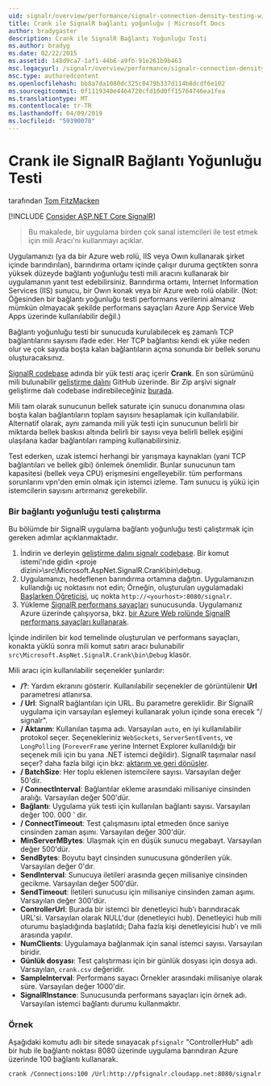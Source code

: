 ```yaml
---
uid: signalr/overview/performance/signalr-connection-density-testing-with-crank
title: Crank ile SignalR bağlantı yoğunluğu | Microsoft Docs
author: bradygaster
description: Crank ile SignalR Bağlantı Yoğunluğu Testi
ms.author: bradyg
ms.date: 02/22/2015
ms.assetid: 148d9ca7-1af1-44b6-a9fb-91e261b9b463
msc.legacyurl: /signalr/overview/performance/signalr-connection-density-testing-with-crank
msc.type: authoredcontent
ms.openlocfilehash: bb8a7da1080dc325c0479b337d114b8dcdf6e102
ms.sourcegitcommit: 0f1119340e4464720cfd16d0ff15764746ea1fea
ms.translationtype: MT
ms.contentlocale: tr-TR
ms.lasthandoff: 04/09/2019
ms.locfileid: "59390070"
---
```

# <a name="signalr-connection-density-testing-with-crank"></a>Crank ile SignalR Bağlantı Yoğunluğu Testi

tarafından [Tom FitzMacken](https://github.com/tfitzmac)

[!INCLUDE [Consider ASP.NET Core SignalR](~/includes/signalr/signalr-version-disambiguation.md)]

> Bu makalede, bir uygulama birden çok sanal istemcileri ile test etmek için mili Aracı'nı kullanmayı açıklar.


Uygulamanızı (ya da bir Azure web rolü, IIS veya Owın kullanarak şirket içinde barındırılan), barındırma ortamı içinde çalışır duruma geçtikten sonra yüksek düzeyde bağlantı yoğunluğu testi mili aracını kullanarak bir uygulamanın yanıt test edebilirsiniz. Barındırma ortamı, Internet Information Services (IIS) sunucu, bir Owın konak veya bir Azure web rolü olabilir. (Not: Öğesinden bir bağlantı yoğunluğu testi performans verilerini almanız mümkün olmayacak şekilde performans sayaçları Azure App Service Web Apps üzerinde kullanılabilir değil.)

Bağlantı yoğunluğu testi bir sunucuda kurulabilecek eş zamanlı TCP bağlantılarını sayısını ifade eder. Her TCP bağlantısı kendi ek yüke neden olur ve çok sayıda boşta kalan bağlantıların açma sonunda bir bellek sorunu oluşturacaksınız.

[SignalR codebase](https://github.com/signalr/signalr) adında bir yük testi araç içerir **Crank**. En son sürümünü mili bulunabilir [geliştirme dalını](https://github.com/SignalR/signalr/tree/dev) GitHub üzerinde. Bir Zip arşivi signalr geliştirme dalı codebase indirebileceğiniz [burada](https://github.com/SignalR/SignalR/archive/dev.zip).

Mili tam olarak sunucunun bellek saturate için sunucu donanımına olası boşta kalan bağlantıların toplam sayısını hesaplamak için kullanılabilir. Alternatif olarak, aynı zamanda mili yük testi için sunucunun belirli bir miktarda bellek baskısı altında belirli bir sayısı veya belirli bellek eşiğini ulaşılana kadar bağlantıları ramping kullanabilirsiniz.

Test ederken, uzak istemci herhangi bir yarışmaya kaynakları (yani TCP bağlantıları ve bellek gibi) önlemek önemlidir. Bunlar sunucunun tam kapasitesi (bellek veya CPU) erişmesini engelleyebilir. tüm performans sorunlarını vpn'den emin olmak için istemci izleme. Tam sunucu iş yükü için istemcilerin sayısını artırmanız gerekebilir.

### <a name="running-a-connection-density-test"></a>Bir bağlantı yoğunluğu testi çalıştırma

Bu bölümde bir SignalR uygulama bağlantı yoğunluğu testi çalıştırmak için gereken adımlar açıklanmaktadır.

1. İndirin ve derleyin [geliştirme dalını signalr codebase](https://github.com/SignalR/SignalR/archive/dev.zip). Bir komut istemi'nde gidin &lt;proje dizini&gt;\src\Microsoft.AspNet.SignalR.Crank\bin\debug.
2. Uygulamanızı, hedeflenen barındırma ortamına dağıtın. Uygulamanızın kullandığı uç noktasını not edin; Örneğin, oluşturulan uygulamadaki [Başlarken Öğreticisi](../getting-started/tutorial-getting-started-with-signalr.md), uç nokta `http://<yourhost>:8080/signalr`.
3. Yükleme [SignalR performans sayaçları](signalr-performance.md#perfcounters) sunucusunda. Uygulamanız Azure üzerinde çalışıyorsa, bkz. [bir Azure Web rolünde SignalR performans sayaçları kullanarak](using-signalr-performance-counters-in-an-azure-web-role.md).

İçinde indirilen bir kod temelinde oluşturulan ve performans sayaçları, konakta yüklü sonra mili komut satırı aracı bulunabilir `src\Microsoft.AspNet.SignalR.Crank\bin\Debug` klasör.

Mili aracı için kullanılabilir seçenekler şunlardır:

- **/?**: Yardım ekranını gösterir. Kullanılabilir seçenekler de görüntülenir **Url** parametresi atlanırsa.
- **/ Url**: SignalR bağlantıları için URL. Bu parametre gereklidir. Bir SignalR uygulama için varsayılan eşlemeyi kullanarak yolun içinde sona erecek "/ signalr".
- **/ Aktarım**: Kullanılan taşıma adı. Varsayılan `auto`, en iyi kullanılabilir protokol seçer. Seçenekleriniz `WebSockets`, `ServerSentEvents`, ve `LongPolling` (`ForeverFrame` yerine Internet Explorer kullanıldığı bir seçenek mili için bu yana .NET istemci değildir). SignalR taşımalar nasıl seçer? daha fazla bilgi için bkz: [aktarım ve geri dönüşler](../getting-started/introduction-to-signalr.md#transports).
- **/ BatchSize**: Her toplu eklenen istemcilere sayısı. Varsayılan değer 50'dir.
- **/ ConnectInterval**: Bağlantılar ekleme arasındaki milisaniye cinsinden aralığı. Varsayılan değer 500'dür.
- **Bağlantı**: Uygulama yük testi için kullanılan bağlantı sayısı. Varsayılan değer 100. 000 ' dir.
- **/ ConnectTimeout**: Test çalışmasını iptal etmeden önce saniye cinsinden zaman aşımı. Varsayılan değer 300'dür.
- **MinServerMBytes**: Ulaşmak için en düşük sunucu megabayt. Varsayılan değer 500'dür.
- **SendBytes**: Boyutu bayt cinsinden sunucusuna gönderilen yük. Varsayılan değer 0'dır.
- **SendInterval**: Sunucuya iletileri arasında geçen milisaniye cinsinden gecikme. Varsayılan değer 500'dür.
- **SendTimeout**: İletileri sunucusu için milisaniye cinsinden zaman aşımı. Varsayılan değer 300'dür.
- **ControllerUrl**: Burada bir istemci bir denetleyici hub'ı barındıracak URL'si. Varsayılan olarak NULL'dur (denetleyici hub). Denetleyici hub mili oturumu başladığında başlatıldı; Daha fazla kişi denetleyicisi hub'ı ve mili arasında yapılır.
- **NumClients**: Uygulamaya bağlanmak için sanal istemci sayısı. Varsayılan biridir.
- **Günlük dosyası**: Test çalıştırması için bir günlük dosyası için dosya adı. Varsayılan, `crank.csv` değeridir.
- **SampleInterval**: Performans sayacı Örnekler arasındaki milisaniye olarak süre. Varsayılan değer 1000'dir.
- **SignalRInstance**: Sunucusunda performans sayaçları için örnek adı. Varsayılan istemci bağlantı durumu kullanmaktır.

### <a name="example"></a>Örnek

Aşağıdaki komutu adlı bir sitede sınayacak `pfsignalr` "ControllerHub" adlı bir hub ile bağlantı noktası 8080 üzerinde uygulama barındıran Azure üzerinde 100 bağlantı kullanarak.

`crank /Connections:100 /Url:http://pfsignalr.cloudapp.net:8080/signalr`
